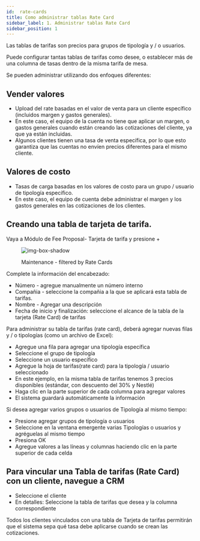 ```yaml
---
id:  rate-cards
title: Como administrar tablas Rate Card
sidebar_label: 1. Administrar tablas Rate Card
sidebar_position: 1
---
```


Las tablas de tarifas son precios para grupos de tipología y / o usuarios.

Puede configurar tantas tablas de tarifas como desee, o establecer más de una columna de tasas dentro de la misma tarifa de mesa.

Se pueden administrar utilizando dos enfoques diferentes:

## Vender valores

- Upload del rate basadas en el valor de venta para un cliente específico (incluidos margen y gastos generales).
- En este caso, el equipo de la cuenta no tiene que aplicar un margen, o gastos generales cuando están creando las cotizaciones del cliente, ya que ya están incluidas.
- Algunos clientes tienen una tasa de venta específica, por lo que esto garantiza que las cuentas no envíen precios diferentes para el mismo cliente.

## Valores de costo


- Tasas de carga basadas en los valores de costo para un grupo / usuario de tipología específico.
- En este caso, el equipo de cuenta debe administrar el margen y los gastos generales en las cotizaciones de los clientes.


## Creando una tabla de tarjeta de tarifa.

Vaya a Módulo de Fee Proposal- Tarjeta de tarifa y presione +

<figure>

![img-box-shadow](/img/university/contracts/university-contracts-rateCards-1.png)
<figcaption>Maintenance - filtered by Rate Cards</figcaption>
</figure>

Complete la información del encabezado:

- Número - agregue manualmente un número interno
- Compañia - seleccione la compañia a la que se aplicará esta tabla de tarifas.
- Nombre - Agregar una descripción
- Fecha de inicio y finalización: seleccione el alcance de la tabla de la tarjeta (Rate Card) de tarifas

<!-- 
<figure>

![img-box-shadow](/img/university/contracts/university-contracts-rateCards-2.png)
<figcaption>Rate Cards workspace</figcaption>
</figure> -->


Para administrar su tabla de tarifas (rate card), deberá agregar nuevas filas y / o tipologías (como un archivo de Excel):

- Agregue una fila para agregar una tipología específica
- Seleccione el grupo de tipología
- Seleccione un usuario específico
- Agregue la hoja de tarifas(rate card) para la tipología / usuario seleccionado
- En este ejemplo, en la misma tabla de tarifas tenemos 3 precios disponibles (estándar, con descuento del 30% y Nestlé)
- Haga clic en la parte superior de cada columna para agregar valores
- El sistema guardará automáticamente la información

<!-- 
<figure>

![img-box-shadow](/img/university/contracts/university-contracts-rateCards-2.png)
<figcaption>Rate Cards workspace</figcaption>
</figure> -->

Si desea agregar varios grupos o usuarios de Tipología al mismo tiempo:

- Presione agregar grupos de tipología o usuarios
- Seleccione en la ventana emergente varias Tipologías o usuarios y agréguelas al mismo tiempo
- Presiona OK
- Agregue valores a las líneas y columnas haciendo clic en la parte superior de cada celda

<!-- 
<figure>

![img-box-shadow](/img/university/contracts/university-contracts-rateCards-2.png)
<figcaption>Rate Cards workspace</figcaption>
</figure> -->

## Para vincular una Tabla de tarifas (Rate Card) con un cliente, navegue a CRM

- Seleccione el cliente
- En detalles: Seleccione la tabla de tarifas que desea y la columna correspondiente

<!-- <figure>

![img-box-shadow](/img/university/contracts/university-contracts-rateCards-3.png)
<figcaption>Inserting values in Rate Card table</figcaption>
</figure> -->

Todos los clientes vinculados con una tabla de Tarjeta de tarifas permitirán que el sistema sepa qué tasa debe aplicarse cuando se crean las cotizaciones.
